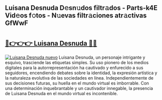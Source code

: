 ## Luisana Desnuda D𝚎sn𝚞dos filtr𝚊dos - Parts-k4E Vid𝚎os f𝚘tos - N𝚞evas filtr𝚊ciones atr𝚊ctivas GfWwF

# <h2><a href="http://mbcr41n.tromn.icu/?c=Luisana+Desnuda">🔗👉👉👉 Luisana Desnuda 🔗🔗</a></h2>

[![Luisana Desnuda nuevo](https://i.imgur.com/pEAQMta.gif)](http://mbcr41n.tromn.icu/?c=Luisana+Desnuda)
Luisana Desnuda, un personaje intrigante y esquivo, trasciende las etiquetas simples. Su uso pionero de los medios digitales para la autorrepresentación ha cautivado y enfurecido a sus seguidores, encendiendo debates sobre la identidad, la expresión artística y la naturaleza evolutiva de las sociedades en línea. Independientemente de sus decisiones futuras, su huella en el mundo virtual es imborrable. Con una determinación inquebrantable y un cautivador innegable, la presencia de Luisana Desnuda en el mundo virtual es incontenible.
